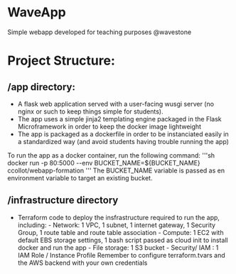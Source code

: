 # WaveApp
Simple webapp developed for teaching purposes @wavestone
# Project Structure:
## /app directory:
- A flask web application served with a user-facing wusgi server (no nginx or such to keep things simple for students).
- The app uses a simple jinja2 templating engine packaged in  the Flask Microframework in order to keep the docker image lightweight
- The app is packaged as a dockerfile in order to be instanciated easily in a standardized way (and avoid students having trouble running the app)

To run the app as a docker container, run the following command:
'''sh
docker run -p 80:5000  --env BUCKET_NAME=${BUCKET_NAME} ccollot/webapp-formation
'''
The BUCKET_NAME variable is passed as en environment variable to target an existing bucket.
## /infrastructure directory
- Terraform code to deploy the insfrastructure required to run the app, including:
        - Network: 1 VPC, 1 subnet, 1 internet gateway, 1 Security Group, 1 route table and route table association
        - Compute: 1 EC2 with default EBS storage settings, 1 bash script passed as cloud init to install docker and run the app
        - File storage: 1 S3 bucket
        - Security/ IAM : 1 IAM Role / Instance Profile 
Remember to configure terraform.tvars and the AWS backend with your own credentials